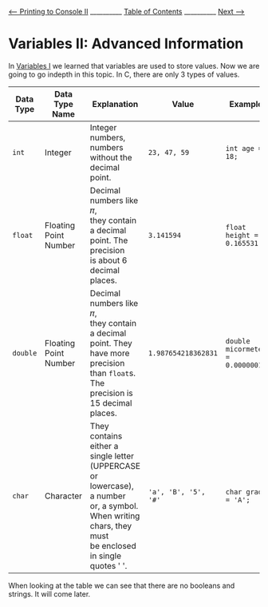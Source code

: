 
[⟵ Printing to Console II](Printing_II.md) __________ [Table of Contents](README.mb) __________ [Next ⟶](next.md)

# Variables II: Advanced Information

In [Variables I](Variables_I.md) we learned that variables are used to store values. Now
 we are going to go indepth in this topic. In C, there are only 3 types of values.

| Data Type | Data Type Name | Explanation | Value | Example |
| --------- | -------------- | ----------- | ----- | ------- |
| `int` | Integer |Integer numbers, numbers without the <br>decimal point. | `23, 47, 59` | `int age = 18;` |
| `float` | Floating Point Number | Decimal numbers like 𝜋,<br> they contain a decimal point. The precision <br>is about 6 decimal places. | `3.141594` | `float height = 0.165531;` |
| `double` | Floating Point Number | Decimal numbers like 𝜋,<br> they contain a decimal point. They <br>have more precision than `float`s.<br> The precision is 15 decimal places. | `1.987654218362831` | `double micormeter = 0.0000001;` |
| `char` | Character | They contains either a single letter <br>(UPPERCASE or lowercase), a number<br> or, a symbol.<br> When writing chars, they must <br>be enclosed in single quotes ' '. | `'a', 'B', '5', '#'` | `char grade = 'A';` |

When looking at the table we can see that there are no booleans and strings. It will come later.


